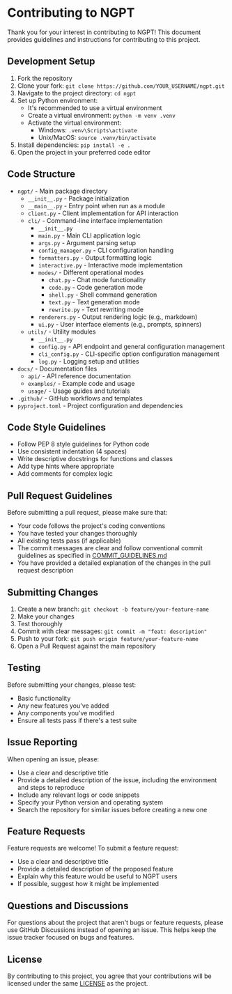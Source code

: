 # Contributing to NGPT

Thank you for your interest in contributing to NGPT! This document provides guidelines and instructions for contributing to this project.

## Development Setup

1. Fork the repository
2. Clone your fork: `git clone https://github.com/YOUR_USERNAME/ngpt.git`
3. Navigate to the project directory: `cd ngpt`
4. Set up Python environment:
   - It's recommended to use a virtual environment
   - Create a virtual environment: `python -m venv .venv`
   - Activate the virtual environment:
     - Windows: `.venv\Scripts\activate`
     - Unix/MacOS: `source .venv/bin/activate`
5. Install dependencies: `pip install -e .` 
6. Open the project in your preferred code editor

## Code Structure

- `ngpt/` - Main package directory
  - `__init__.py` - Package initialization
  - `__main__.py` - Entry point when run as a module
  - `client.py` - Client implementation for API interaction
  - `cli/` - Command-line interface implementation
    - `__init__.py`
    - `main.py` - Main CLI application logic
    - `args.py` - Argument parsing setup
    - `config_manager.py` - CLI configuration handling
    - `formatters.py` - Output formatting logic
    - `interactive.py` - Interactive mode implementation
    - `modes/` - Different operational modes
      - `chat.py` - Chat mode functionality
      - `code.py` - Code generation mode
      - `shell.py` - Shell command generation
      - `text.py` - Text generation mode
      - `rewrite.py` - Text rewriting mode
    - `renderers.py` - Output rendering logic (e.g., markdown)
    - `ui.py` - User interface elements (e.g., prompts, spinners)
  - `utils/` - Utility modules
    - `__init__.py`
    - `config.py` - API endpoint and general configuration management
    - `cli_config.py` - CLI-specific option configuration management
    - `log.py` - Logging setup and utilities
- `docs/` - Documentation files
  - `api/` - API reference documentation
  - `examples/` - Example code and usage
  - `usage/` - Usage guides and tutorials
- `.github/` - GitHub workflows and templates
- `pyproject.toml` - Project configuration and dependencies

## Code Style Guidelines

- Follow PEP 8 style guidelines for Python code
- Use consistent indentation (4 spaces)
- Write descriptive docstrings for functions and classes
- Add type hints where appropriate
- Add comments for complex logic

## Pull Request Guidelines

Before submitting a pull request, please make sure that:
  
- Your code follows the project's coding conventions
- You have tested your changes thoroughly
- All existing tests pass (if applicable)
- The commit messages are clear and follow conventional commit guidelines as specified in [COMMIT_GUIDELINES.md](COMMIT_GUIDELINES.md)
- You have provided a detailed explanation of the changes in the pull request description

## Submitting Changes

1. Create a new branch: `git checkout -b feature/your-feature-name`
2. Make your changes
3. Test thoroughly
4. Commit with clear messages: `git commit -m "feat: description"`
5. Push to your fork: `git push origin feature/your-feature-name`
6. Open a Pull Request against the main repository

## Testing

Before submitting your changes, please test:

- Basic functionality
- Any new features you've added
- Any components you've modified
- Ensure all tests pass if there's a test suite

## Issue Reporting

When opening an issue, please:

- Use a clear and descriptive title
- Provide a detailed description of the issue, including the environment and steps to reproduce
- Include any relevant logs or code snippets
- Specify your Python version and operating system
- Search the repository for similar issues before creating a new one

## Feature Requests

Feature requests are welcome! To submit a feature request:

- Use a clear and descriptive title
- Provide a detailed description of the proposed feature
- Explain why this feature would be useful to NGPT users
- If possible, suggest how it might be implemented

## Questions and Discussions

For questions about the project that aren't bugs or feature requests, please use GitHub Discussions instead of opening an issue. This helps keep the issue tracker focused on bugs and features.

## License

By contributing to this project, you agree that your contributions will be licensed under the same [LICENSE](LICENSE) as the project.
